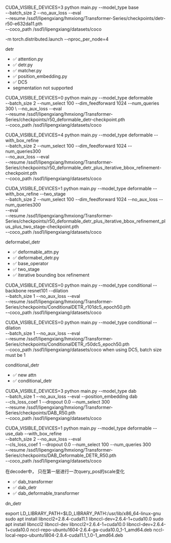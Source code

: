 CUDA_VISIBLE_DEVICES=3 python main.py --model_type base \
               --batch_size 2 --no_aux_loss --eval \
               --resume /ssd1/lipengxiang/hmxiong/Transformer-Series/checkpoints/detr-r50-e632da11.pth \
               --coco_path /ssd1/lipengxiang/datasets/coco

-m torch.distributed.launch --nproc_per_node=4

detr
- ✅ attention.py 
- ✅ detr.py 
- ✅ matcher.py
- ✅ position_embedding.py
- ✅ DC5 
- segmentation not supported

CUDA_VISIBLE_DEVICES=0 python main.py --model_type deformable \
               --batch_size 2 --num_select 100 --dim_feedforward 1024 --num_queries 300 \ 
               --no_aux_loss --eval \
               --resume /ssd1/lipengxiang/hmxiong/Transformer-Series/checkpoints/r50_deformable_detr-checkpoint.pth \
               --coco_path /ssd1/lipengxiang/datasets/coco

CUDA_VISIBLE_DEVICES=4 python main.py --model_type deformable --with_box_refine \
               --batch_size 2 --num_select 100 --dim_feedforward 1024 --num_queries300 \
               --no_aux_loss --eval \
               --resume /ssd1/lipengxiang/hmxiong/Transformer-Series/checkpoints/r50_deformable_detr_plus_iterative_bbox_refinement-checkpoint.pth \
               --coco_path /ssd1/lipengxiang/datasets/coco

CUDA_VISIBLE_DEVICES=1 python main.py --model_type deformable --with_box_refine --two_stage \
               --batch_size 2 --num_select 100 --dim_feedforward 1024 --no_aux_loss --num_queries300 \
               --eval \
               --resume /ssd1/lipengxiang/hmxiong/Transformer-Series/checkpoints/r50_deformable_detr_plus_iterative_bbox_refinement_plus_plus_two_stage-checkpoint.pth \
               --coco_path /ssd1/lipengxiang/datasets/coco

deformabel_detr
- ✅ deformable_attn.py 
- ✅ deformabel_detr.py 
- ✅ base_operator
- ✅ two_stage
- ✅ iterative bounding box refinement

CUDA_VISIBLE_DEVICES=0 python main.py --model_type conditional --backbone resnet101 --dilation \
               --batch_size 1 --no_aux_loss --eval \
               --resume /ssd1/lipengxiang/hmxiong/Transformer-Series/checkpoints/ConditionalDETR_r101dc5_epoch50.pth \
               --coco_path /ssd1/lipengxiang/datasets/coco

CUDA_VISIBLE_DEVICES=0 python main.py --model_type conditional --dilation \
               --batch_size 1 --no_aux_loss --eval \
               --resume /ssd1/lipengxiang/hmxiong/Transformer-Series/checkpoints/ConditionalDETR_r50dc5_epoch50.pth \
               --coco_path /ssd1/lipengxiang/datasets/coco
when using DC5, batch size must be 1

conditional_detr
- ✅ new attn
- ✅ conditional_detr

CUDA_VISIBLE_DEVICES=3 python main.py --model_type dab \
               --batch_size 1 --no_aux_loss --eval --position_embedding dab \
               --cls_loss_coef 1 --dropout 0.0 --num_select 300 \
               --resume /ssd1/lipengxiang/hmxiong/Transformer-Series/checkpoints/DAB_R50.pth \
               --coco_path /ssd1/lipengxiang/datasets/coco

CUDA_VISIBLE_DEVICES=1 python main.py --model_type deformable --use_dab --with_box_refine\
               --batch_size 2 --no_aux_loss --eval  \
               --cls_loss_coef 1 --dropout 0.0 --num_select 100 --num_queries 300\
               --resume /ssd1/lipengxiang/hmxiong/Transformer-Series/checkpoints/DAB_Deformable_DETR_R50.pth \
               --coco_path /ssd1/lipengxiang/datasets/coco

 在decoder中， 只在第一层进行一次query_pos的scale变化
- ✅ dab_transformer 
- ✅ dab_detr
- ✅ dab_deformable_transformer

dn_detr

export LD_LIBRARY_PATH=$LD_LIBRARY_PATH:/usr/lib/x86_64-linux-gnu
sudo apt install libnccl2=2.8.4-cuda11.1 libnccl-dev=2.6.4-1+cuda10.0
sudo apt install libnccl2 libnccl-dev
libnccl2=2.6.4-1+cuda10.0 libnccl-dev=2.6.4-1+cuda10.0
nccl-repo-ubuntu1604-2.6.4-ga-cuda10.0_1-1_amd64.deb
nccl-local-repo-ubuntu1804-2.8.4-cuda11.1_1.0-1_amd64.deb
